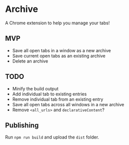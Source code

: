 # Archive
A Chrome extension to help you manage your tabs!

## MVP
* Save all open tabs in a window as a new archive
* Save current open tabs as an existing archive
* Delete an archive

## TODO
* Minify the build output
* Add individual tab to existing entries
* Remove individual tab from an existing entry
* Save all open tabs across all windows in a new archive
* Remove `<all_urls>` and `declarativeContent`?

## Publishing
Run `npm run build` and upload the `dist` folder.